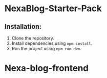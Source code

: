 # NexaBlog-Starter-Pack

## Installation:

1. Clone the repository.
2. Install dependencies using `npm install`.
3. Run the project using `npm run dev`.
# Nexa-blog-frontend
